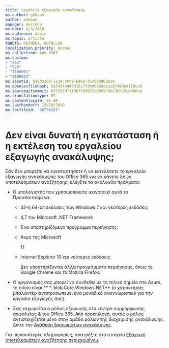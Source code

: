 ```yaml
---
title: εργαλείο εξαγωγής ανακάλυψης
ms.author: pebaum
author: pebaum
manager: mnirkhe
ms.date: 8/3/2018
ms.audience: Admin
ms.topic: article
ROBOTS: NOINDEX, NOFOLLOW
localization_priority: Normal
ms.collection: Adm_O365
ms.custom:
- "263"
- "928"
- "1100001"
- "3100022"
ms.assetid: b16d310d-1134-4959-be68-d1c0ad463930
ms.openlocfilehash: 5a54344d43d16c77d440768aa1c87489edf10ca0
ms.sourcegitcommit: 037331d71f06750d972c0b6278b23bb15c4806ca
ms.translationtype: MT
ms.contentlocale: el-GR
ms.lasthandoff: 10/18/2019
ms.locfileid: "36736325"
---
```

# <a name="cant-install-or-run-the-ediscovery-export-tool"></a>Δεν είναι δυνατή η εγκατάσταση ή η εκτέλεση του εργαλείου εξαγωγής ανακάλυψης;

Εάν δεν μπορείτε να εγκαταστήσετε ή να εκτελέσετε το εργαλείο εξαγωγής ανακάλυψης του Office 365 για να κάνετε λήψη αποτελεσμάτων αναζήτησης, ελέγξτε τα ακόλουθα πράγματα:
  
- Ο υπολογιστής που χρησιμοποιείτε ικανοποιεί αυτά τα Προαπαιτούμενα:

  - 32-ή 64-bit εκδόσεις των Windows 7 και νεότερες εκδόσεις

  - 4,7 του Microsoft .NET Framework

  - Ένα υποστηριζόμενο πρόγραμμα περιήγησης:

  - Άκρο της Microsoft

    Ή

  - Internet Explorer 10 και νεότερες εκδόσεις

    Δεν υποστηρίζονται άλλα προγράμματα περιήγησης, όπως το Google Chrome και το Mozilla Firefox.

- Ο οργανισμός σας μπορεί να συνδεθεί με το τελικό σημείο στο Azure, το οποίο είναι ** \*. blob.Core.Windows.NET** (ο χαρακτήρας μπαλαντέρ αντιπροσωπεύει ένα μοναδικό αναγνωριστικό για την εργασία εξαγωγής σας).

- Σας εκχωρείται ο ρόλος εξαγωγής στο κέντρο συμμόρφωσης ασφαλείας &amp; του Office 365. Από προεπιλογή, αυτός ο ρόλος αντιστοιχίζεται μόνο στην ομάδα ρόλων της διαχείρισης ανακάλυψης. Δείτε την [Ανάθεση δικαιωμάτων ανακάλυψης](https://docs.microsoft.com/office365/securitycompliance/assign-ediscovery-permissions).

Για περισσότερες πληροφορίες, ανατρέξτε στο στοιχείο [Εξαγωγή αποτελεσμάτων αναζήτησης περιεχομένου](https://docs.microsoft.com/office365/securitycompliance/export-search-results).
  